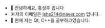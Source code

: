 - 👋 안녕하세요, 홍성주 입니다
- :sunny:저의 이메일은 jshs214@naver.com 입니다.
- 🌱 현재 저는 Qt, C++을 공부하고있습니다.

<!---
jshs214/jshs214 is a ✨ special ✨ repository because its `README.md` (this file) appears on your GitHub profile.
You can click the Preview link to take a look at your changes.
--->
